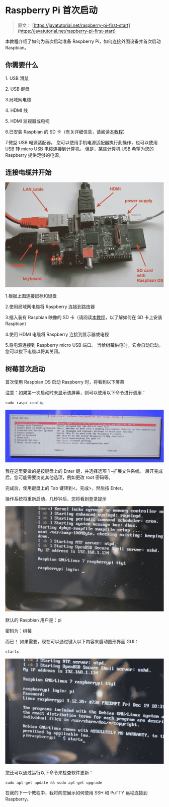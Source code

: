 # Raspberry Pi 首次启动

> 原文： [https://javatutorial.net/raspberry-pi-first-start](https://javatutorial.net/raspberry-pi-first-start)

本教程介绍了如何为首次启动准备 Raspberry Pi，如何连接外围设备并首次启动 Raspbian。

## 你需要什么

1\. USB 滑鼠

2\. USB 键盘

3.局域网电缆

4\. HDMI 线

5\. HDMI 监视器或电视

6.已安装 Raspbian 的 SD 卡（有关详细信息，请阅读[本教程](http://javatutorial.net/install-raspbian-to-sd-card "Install Raspbian to SD Card")）

7.微型 USB 电源适配器。 您可以使用手机电源适配器执行此操作，也可以使用 USB 转 micro USB 电缆连接到计算机。 但是，某些计算机 USB 希望为您的 Raspberry 提供足够的电源。

## 连接电缆并开始

![Rasberry-Pi-ports](img/470b570b379589355d12886112dd39b2.jpg)

1.根据上图连接鼠标和键盘

2.使用局域网电缆将 Raspberry 连接到路由器

3.插入装有 Raspbian 映像的 SD 卡（请阅读[本教程](http://javatutorial.net/install-raspbian-to-sd-card "Install Raspbian to SD Card")，以了解如何在 SD 卡上安装 Raspbian）

4.使用 HDMI 电缆将 Raspberry 连接到显示器或电视

5.将电源连接到 Raspberry micro USB 端口。 当给树莓供电时，它会自动启动。 您可以拔下电缆以将其关闭。

## 树莓首次启动

首次使用 Raspbian OS 启动 Raspberry 时，将看到以下屏幕

注意：如果第一次启动时未显示该屏幕，则可以使用以下命令进行调用：

```java
sudo raspi-config
```

![raspberian-expand-filesystem](img/9608d049806fb3c1a11c32905662ee6e.jpg)

我在这里要做的是按键盘上的 Enter 键，并选择选项 1 –扩展文件系统。 展开完成后，您可能需要浏览其他选项，例如更改 root 密码等。

完成后，使用键盘上的 Tab 键转到&lt;。完成&gt;，然后按 Enter。

操作系统将重新启动，几秒钟后，您将看到登录提示

![raspbian-login](img/6c650f7c97ebef74faddf2c204156848.jpg)

默认的 Raspbian 用户是：pi

密码为：树莓

而已！ 如果需要，现在可以通过键入以下内容来启动图形界面 GUI：

```java
startx
```

![raspbian-startx](img/d9c19769f49be3a9918c6cdd7582a38f.jpg)

您还可以通过运行以下命令来检查软件更新：

```java
sudo apt-get update && sudo apt-get upgrade
```

在我的下一个教程中，我将向您展示如何使用 SSH 和 PuTTY 远程连接到 Raspberry。